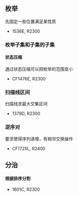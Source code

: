 ## 枚举

先固定一些位置满足某性质

* 1536E, R2300



### 枚举子集和子集的子集





#### 状态压缩

通过状态压缩可以把枚举的范围变小

* CF1476E, R2300



### 扫描线区间

扫描线求最大交集区间

* 1379D, R2300







### 逆序对

要求使得序列递增，有相邻交换操作

* CF1725L, R2400



## 分治

#### 根据排序分割

* 1601C, R2300







